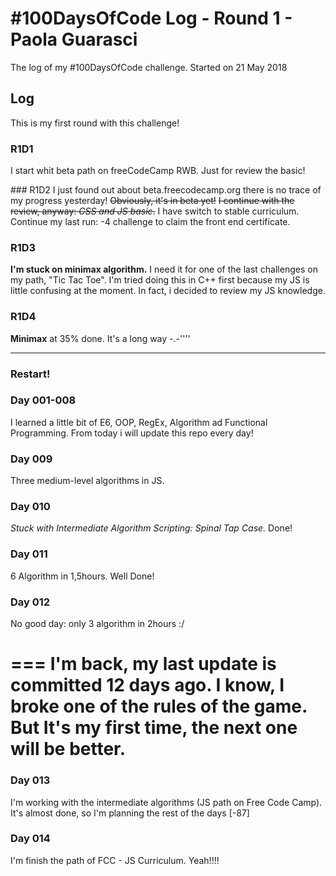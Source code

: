 # #100DaysOfCode Log - Round 1 - Paola Guarasci
The log of my #100DaysOfCode challenge. Started on 21 May 2018


## Log
This is my first round with this challenge!


### R1D1
I start whit beta path on freeCodeCamp RWB. Just for review the basic!


### R1D2
I just found out about beta.freecodecamp.org there is no trace of my progress yesterday!
~~Obviously, it's in beta yet!~~
~~I continue with the review, anyway: *CSS and JS basic*.~~
I have switch to stable curriculum.
Continue my last run:
-4 challenge to claim the front end certificate.


### R1D3
**I'm stuck on minimax algorithm.** I need it for one of the last challenges on my
path, "Tic Tac Toe". I'm tried doing this in C++ first because my JS is little confusing at the moment.
In fact, i decided to review my JS knowledge.

### R1D4
**Minimax** at 35% done. It's a long way -.-''''


------------- 

### Restart!

### Day 001-008 
I learned a little bit of E6, OOP, RegEx, Algorithm ad Functional Programming. From today i will update this repo every day!

### Day 009
Three medium-level algorithms in JS.


### Day 010
_Stuck with *Intermediate Algorithm Scripting: Spinal Tap Case*._
Done!

### Day 011
6 Algorithm in 1,5hours. Well Done!

### Day 012
No good day: only 3 algorithm in 2hours :/

===
I'm back, my last update is committed 12 days ago.
I know, I broke one of the rules of the game. But It's my first time, the next one will be better.
===

### Day 013
I'm working with the intermediate algorithms (JS path on Free Code Camp). It's almost done, so I'm planning the rest of the days [-87]

### Day 014 
I'm finish the path of FCC - JS Curriculum. Yeah!!!! 